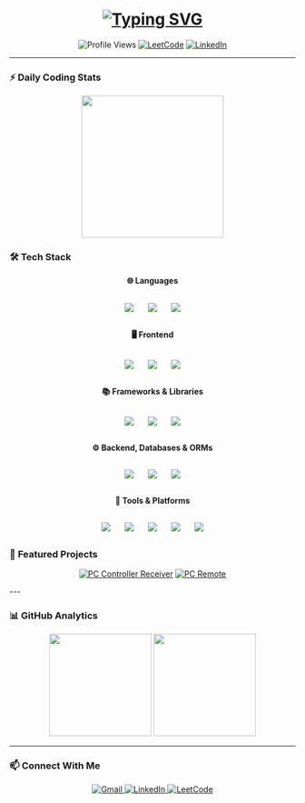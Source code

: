 <h1 align="center">
  <a href="https://git.io/typing-svg">
    <img src="https://readme-typing-svg.demolab.com?font=Fira+Code&weight=600&size=30&duration=4000&pause=1000&color=22D3EE&center=true&vCenter=true&width=600&lines=%F0%9F%91%8B+Hello+World!+I'm+Ajay+Prasath;%F0%9F%9A%80+Full-Stack+Developer;%F0%9F%92%BB+Code+Enthusiast;%F0%9F%A7%A0+Problem+Solver;%E2%9C%A8+From+India" alt="Typing SVG" />
  </a>
</h1>

<p align="center">
  <img src="https://komarev.com/ghpvc/?username=ajay20050412&label=Profile%20Views&color=0e75b6&style=flat" alt="Profile Views" /> 
  <a href="https://leetcode.com/ajayprasath2005/"><img src="https://img.shields.io/badge/LeetCode-000000?style=flat&logo=LeetCode&logoColor=#d16c06" alt="LeetCode"/></a>
  <a href="https://linkedin.com/in/ajay-prasath-4b76872b1"><img src="https://img.shields.io/badge/LinkedIn-0077B5?style=flat&logo=linkedin&logoColor=white" alt="LinkedIn"/></a>
</p>


---

### ⚡ **Daily Coding Stats**
<p align="center">
  <img src="https://streak-stats.demolab.com?user=ajay20050412&theme=react&border_radius=10&date_format=M%20j%5B%2C%20Y%5D&fire=FF0000&ring=52DD7C&currStreakLabel=52DD7C" height="250"/>
</p>

### 🛠️ **Tech Stack**

<div align="center">

**🌐 Languages**  
<div style="display: flex; justify-content: center; flex-wrap: wrap; gap: 25px; margin: 30px 0;">

  <img src="https://img.shields.io/badge/C++-00599C?style=for-the-badge&logo=c%2B%2B&logoColor=white&labelColor=004482" />

  <img src="https://img.shields.io/badge/Java-ED8B00?style=for-the-badge&logo=openjdk&logoColor=white&labelColor=5382a1" />
  <img src="https://img.shields.io/badge/JavaScript-F7DF1E?style=for-the-badge&logo=javascript&logoColor=black&labelColor=f0db4f" />
</div>

**🖥️ Frontend**  
<div style="display: flex; justify-content: center; flex-wrap: wrap; gap: 25px; margin: 30px 0;">
  <img src="https://img.shields.io/badge/HTML5-E34F26?style=for-the-badge&logo=html5&logoColor=white&labelColor=e44d26" />
  <img src="https://img.shields.io/badge/CSS3-1572B6?style=for-the-badge&logo=css3&logoColor=white&labelColor=2965f1" />
  <img src="https://img.shields.io/badge/Tailwind_CSS-38B2AC?style=for-the-badge&logo=tailwind-css&logoColor=white&labelColor=0ea5e9" />
</div>

**📚 Frameworks & Libraries**  
<div style="display: flex; justify-content: center; flex-wrap: wrap; gap: 25px; margin: 30px 0;">
  <img src="https://img.shields.io/badge/React-20232A?style=for-the-badge&logo=react&logoColor=61DAFB&labelColor=282c34" />
  <img src="https://img.shields.io/badge/React_Native-20232A?style=for-the-badge&logo=react&logoColor=61DAFB&labelColor=282c34" />
  <img src="https://img.shields.io/badge/Electron-47848F?style=for-the-badge&logo=electron&logoColor=9FEAF9&labelColor=2B2E3A" />
</div>

**⚙️ Backend, Databases & ORMs**  
<div style="display: flex; justify-content: center; flex-wrap: wrap; gap: 25px; margin: 30px 0;">
  <img src="https://img.shields.io/badge/Node.js-339933?style=for-the-badge&logo=nodedotjs&logoColor=white&labelColor=43853D" />
  <img src="https://img.shields.io/badge/MongoDB-47A248?style=for-the-badge&logo=mongodb&logoColor=white&labelColor=4EA94B" />
  <img src="https://img.shields.io/badge/Express.js-000000?style=for-the-badge&logo=express&logoColor=white" />
</div>

**🔧 Tools & Platforms**  
<div style="display: flex; justify-content: center; flex-wrap: wrap; gap: 25px; margin: 30px 0;">
  <img src="https://img.shields.io/badge/Git-F05032?style=for-the-badge&logo=git&logoColor=white&labelColor=dd4c35" />
  <img src="https://img.shields.io/badge/GitHub-181717?style=for-the-badge&logo=github&logoColor=white&labelColor=0d1117" />
  <img src="https://img.shields.io/badge/VS_Code-007ACC?style=for-the-badge&logo=visual-studio-code&logoColor=white" />
  <img src="https://img.shields.io/badge/Postman-FF6C37?style=for-the-badge&logo=postman&logoColor=white" />
  <img src="https://img.shields.io/badge/npm-CB3837?style=for-the-badge&logo=npm&logoColor=white" />
</div>

</div>


### 🌟 **Featured Projects**

<div align="center">

[![PC Controller Receiver](https://github-readme-stats.vercel.app/api/pin/?username=ajay20050412&repo=Pc_Controle_Reciver&theme=react)](https://github.com/ajay20050412/Pc_Controle_Reciver)
[![PC Remote](https://github-readme-stats.vercel.app/api/pin/?username=ajay20050412&repo=Cs-Department&theme=react)](https://github.com/ajay20050412/Pc_Remote)

</div>
---




### 📊 **GitHub Analytics**

<div align="center">
  <img height="180" src="https://github-readme-stats.vercel.app/api?username=ajay20050412&show_icons=true&theme=react&include_all_commits=true&count_private=true&hide_border=true"/>
  <img height="180" src="https://github-readme-stats.vercel.app/api/top-langs/?username=ajay20050412&layout=compact&theme=react&langs_count=8&hide_border=true"/>
</div>

---


### 📫 **Connect With Me**

<p align="center">
  <a href="mailto:Ajayprasath20050412@gmail.com">
    <img src="https://img.shields.io/badge/Gmail-D14836?style=for-the-badge&logo=gmail&logoColor=white&labelColor=black" alt="Gmail"/>
  </a>
  <a href="https://linkedin.com/in/ajay-prasath-4b76872b1">
    <img src="https://img.shields.io/badge/LinkedIn-0077B5?style=for-the-badge&logo=linkedin&logoColor=white&labelColor=black" alt="LinkedIn"/>
  </a>
  <a href="https://leetcode.com/ajayprasath2005/">
    <img src="https://img.shields.io/badge/-LeetCode-FFA116?style=for-the-badge&logo=LeetCode&logoColor=black&labelColor=black" alt="LeetCode"/>
  </a>
</p>


